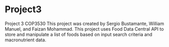 # Project3
Project 3 COP3530
This project was created by Sergio Bustamante, William Manuel, and Faizan Mohammad.
This project uses Food Data Central API to store and manipulate a list of foods based on input search criteria and macronutrient data.
